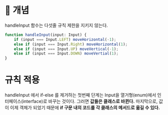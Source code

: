 <!-- Date: 2025-02-16 -->
<!-- Update Date: 2025-02-16 -->
<!-- File ID: 1c03c7fb-3e59-4a55-9b98-163f8ebc913a -->
<!-- Author: Seoyeon Jang -->

# 📌 개념

handleInput 함수는 다섯줄 규칙 제한을 지키지 않는다.

```typescript
function handleInput(input: Input) {
    if (input === Input.LEFT) moveHorizontal(-1);
    else if (input === Input.Right) moveHorizontal(1);
    else if (input === Input.UP) moveVertical(-1);
    else if (input === Input.DOWN) moveVertial(1);
}
```

# 규칙 적용

handleInput 에서 if-else 를 제거하는 첫번째 단계는 Input을 열거형(enum)에서 인터페이스(interface)로 바꾸는 것이다. 그러면 **값들은 클래스로 바뀐다.** 마지막으로, 값이 이제
객체가 되었기 때문에 **if 구문 내의 코드를 각 클래스의 메서드로 옮길 수 있다.** 
